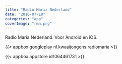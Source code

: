 ```yaml
---
title: "Radio Maria Nederland"
date: "2016-07-18"
categories: "app"
coverImage: "rmn.png"
---
```


Radio Maria Nederland. Voor Android en iOS.

<!--more-->

{{< appbox googleplay nl.kwaaijongens.radiomaria >}}

{{< appbox appstore id1064461731 >}}
